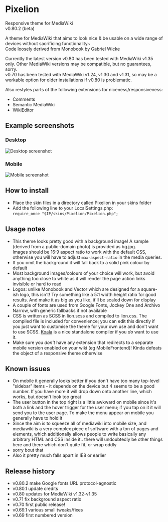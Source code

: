 # Pixelion
Responsive theme for MediaWiki  
v0.80.2 (beta)

A theme for MediaWiki that aims to look nice & be usable on a wide range of devices without sacrificing functionality~  
Code loosely derived from Monobook by Gabriel Wicke

Currently the latest version v0.80 has been tested with MediaWiki v1.35 only. Other MediaWiki versions may be
compatible, but no guarantees, sorry.  
v0.70 has been tested with MediaWiki v1.24, v1.30 and v1.31, so may be a workable option for older installations if
v0.80 is problematic.

Also restyles parts of the following extensions for niceness/responsiveness:
* Comments
* Semantic MediaWiki
* WikiEditor

## Example screenshots
### Desktop
![Desktop screenshot](example-desktop.png)
### Mobile
![Mobile screenshot](example-mobile.png)

## How to install
* Place the skin files in a directory called Pixelion in your skins folder
* Add the following line to your LocalSettings.php:  
`require_once "$IP/skins/Pixelion/Pixelion.php";`

## Usage notes
* This theme looks pretty good with a background image! A sample (derived from a public-domain photo) is provided as bg.jpg. \
  Images should be 16:9 aspect ratio to work with the default CSS, otherwise you will have to adjust `max-aspect-ratio` in the media queries.
* If you omit the background it will fall back to a solid pink colour by default
* Most background images/colours of your choice will work, but avoid anything too close to white as it will render the page action links invisible or hard to read
* Logos: unlike Monobook and Vector which are designed for a square-ish logo, this isn't! Try something like a 5:1 width:height ratio for good results. And make it as big as you like, it'll be scaled down for display
* A couple of fonts are used from Google Fonts, Jockey One and Archivo Narrow, with generic fallbacks if not available
* CSS is written as SCSS in lion.scss and compiled to lion.css. The compiled file is included for convenience; you can edit this directly if you just want to customise the theme for your own use and don't want to use SCSS. [Koala](http://koala-app.com/) is a nice standalone compiler if you *do* want to use it.
* Make sure you *don't* have any extension that redirects to a separate mobile version enabled on your wiki (eg MobileFrontend)! Kinda defeats the object of a responsive theme otherwise

## Known issues
* On mobile it generally looks better if you don't have too many top-level "sidebar" items - it depends on the device but 4 seems to be a good number.  If you have more it will drop down onto another line, which works, but doesn't look too great
* The user button in the top right is a little awkward on mobile since it's both a link and the hover trigger for the user menu; if you tap on it it will send you to the user page. To make the menu appear on mobile you generally have to hold it
* Since the aim is to squeeze all of mediawiki into mobile size, and mediawiki is a very complex piece of software with a ton of pages and elements, which additionally allows people to write basically any arbitrary HTML and CSS inside it..  there will undoubtedly be other things here and there which don't quite fit, or wrap oddly
* sorry bout that
* Also it pretty much falls apart in IE8 or earlier

## Release history
* v0.80.2 make Google fonts URL protocol-agnostic
* v0.80.1 update credits
* v0.80 updates for MediaWiki v1.32-v1.35
* v0.71 fix background aspect ratio
* v0.70 first public release!
* v0.69.1 various small tweaks/fixes
* v0.69 first numbered version
